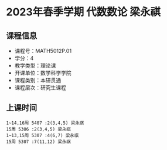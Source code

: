 # 2023年春季学期 代数数论 梁永祺






## 课程信息

- 课程号：MATH5012P.01
- 学分：4
- 教学类型：理论课
- 开课单位：数学科学学院
- 课程类别：本研贯通
- 课程层次：研究生课程

## 上课时间

```
1~14,16周 5407 :2(3,4,5) 梁永祺
15周 5306 :2(3,4,5) 梁永祺
1~13,15周 5307 :4(6,7) 梁永祺
15周 5307 :7(11,12) 梁永祺
```

